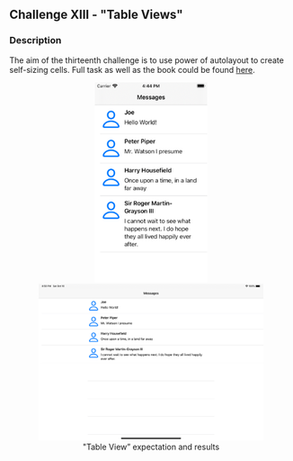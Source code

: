 ## Challenge XIII - "Table Views"
### Description

The aim of the thirteenth challenge is to use power of autolayout to create self-sizing cells. Full task as well as the book could be found [here](https://useyourloaf.com/autolayout/).


<p align="center">
  <img width="200" src="Media/Result_1.png">
  <img width="400" src="Media/Result_2.png">
  <br>
  <span>"Table View” expectation and results</span>
</p>
